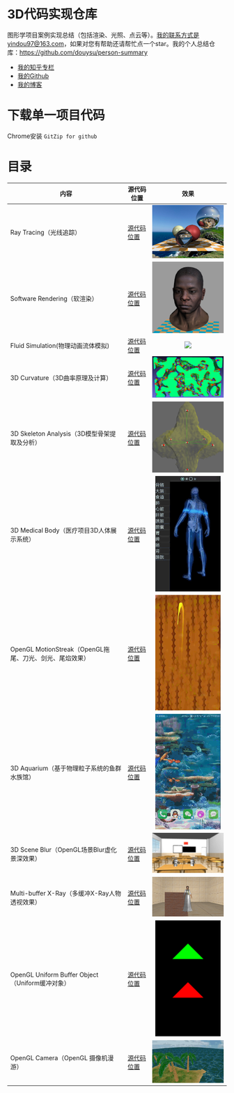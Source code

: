 # 3D代码实现仓库

图形学项目案例实现总结（包括渲染、光照、点云等）。我的联系方式是yindou97@163.com，如果对您有帮助还请帮忙点一个star。我的个人总结仓库：<https://github.com/douysu/person-summary>

- [我的知乎专栏](https://zhuanlan.zhihu.com/graphics-douysu)
- [我的Github](https://github.com/douysu)
- [我的博客](https://blog.csdn.net/ModestBean)

# 下载单一项目代码

Chrome安装 ``GitZip for github``

# 目录

内容 | 源代码位置 | 效果 |
-|-|-|
Ray Tracing（光线追踪） | [源代码位置](./tinyraytracerYD) | <div align=center><img src="./result/tinyraytracer.jpg" width=200 ></div> |
Software Rendering（软渲染） | [源代码位置](./tinyrendererYD) | <div align=center><img src="./result/africanhead.png" width=200 ></div> |
Fluid Simulation(物理动画流体模拟) | [源代码位置](./melt-animation) | <div align=center><img src="./result/IISPH.gif" width=200 ></div> |
3D Curvature（3D曲率原理及计算）| [源代码位置](./3D-PLY) | <img src="./result/curvature.png" width=200> |
3D Skeleton Analysis（3D模型骨架提取及分析）| [源代码位置](./3D-skeleton) | <div align=center><img src="./result/skeleton.png" width=200></div> |
3D Medical Body（医疗项目3D人体展示系统） | [源代码位置](./moving-light-strip) | <div align=center><img src="./result/moving-light-strip.gif" width=150 ></div> |
OpenGL MotionStreak（OpenGL拖尾、刀光、剑光、尾焰效果）| [源代码位置](./streak) | <div align=center><img src="./result/streak.gif" width=150 ></div> |
3D Aquarium（基于物理粒子系统的鱼群水族馆） | [源代码位置](./wallpaper) | <div align=center><img src="./result/wallpaper.gif" width=150 ></div> |
3D Scene Blur（OpenGL场景Blur虚化景深效果）| [源代码位置](./blur-scene-gaussian--3d) | <img src="./result/blur-scene-gaussian--3d.jpg" width=300> |
Multi-buffer X-Ray（多缓冲X-Ray人物透视效果）| [源代码位置](./x-ray-scene_3d) | <img src="./result/x-ray-scene_3d.png" width=300> |
OpenGL Uniform Buffer Object（Uniform缓冲对象）| [源代码位置](./opengles-uniform-buffer) |  <div align=center><img src="./result/opengles-uniform-buffer.jfif" width=150></div> |  |
OpenGL Camera（OpenGL 摄像机漫游）| [源代码位置](./CameraRoam) | <img src="./result/CameraRoam.jfif" width=300>  |
